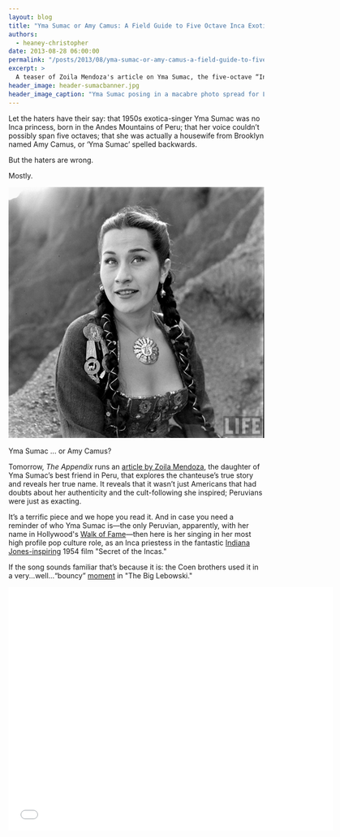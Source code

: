 ```yaml
---
layout: blog
title: "Yma Sumac or Amy Camus: A Field Guide to Five Octave Inca Exotica"
authors:
  - heaney-christopher
date: 2013-08-28 06:00:00
permalink: "/posts/2013/08/yma-sumac-or-amy-camus-a-field-guide-to-five-octave-inca-exotica"
excerpt: >
  A teaser of Zoila Mendoza's article on Yma Sumac, the five-octave “Inca” exotica singer from Peru.
header_image: header-sumacbanner.jpg
header_image_caption: "Yma Sumac posing in a macabre photo spread for Life Magazine in the 1950s."
---
```

Let the haters have their say: that 1950s exotica-singer Yma Sumac was no Inca princess, born in the Andes Mountains of Peru; that her voice couldn’t possibly span five octaves; that she was actually a housewife from Brooklyn named Amy Camus, or ‘Yma Sumac’ spelled backwards.

But the haters are wrong. 

Mostly. 

<div class="inline-image">
    <a rel="lightbox" href="/images/blog/2013/08/yma_sumac_12-large.jpg"><img src="/images/blog/2013/08/yma_sumac_12-medium.jpg" /></a>
    <p class="caption">Yma Sumac ... or Amy Camus?
        <span class="credit">
</span>
    </p>
</div>

Tomorrow, _The Appendix_ runs an [article by Zoila Mendoza](http://theappendix.net/issues/2013/7/from-folklore-to-exotica-yma-sumac-and-inca-identity), the daughter of Yma Sumac’s best friend in Peru, that explores the chanteuse’s true story and reveals her true name. It reveals that it wasn’t just Americans that had doubts about her authenticity and the cult-following she inspired; Peruvians were just as exacting. 

It’s a terrific piece and we hope you read it. And in case you need a reminder of who Yma Sumac is—the only Peruvian, apparently, with her name in Hollywood's [Walk of Fame](http://jezebel.com/5076130/rip)—then here is her singing in her most high profile pop culture role, as an Inca priestess in the fantastic [Indiana Jones-inspiring](http://www.amazon.com/Cradle-Gold-Bingham-Real-Life-Indiana/dp/0230112048) 1954 film "Secret of the Incas."

 If the song sounds familiar that’s because it is: the Coen brothers used it in a very...well...“bouncy” [moment](https://www.youtube.com/watch?v=SeFLVfe6oWQ) in "The Big Lebowski."

<iframe width="640" height="480" src="//www.youtube.com/embed/ad_XL_mNNP8" frameborder="0" allowfullscreen></iframe>